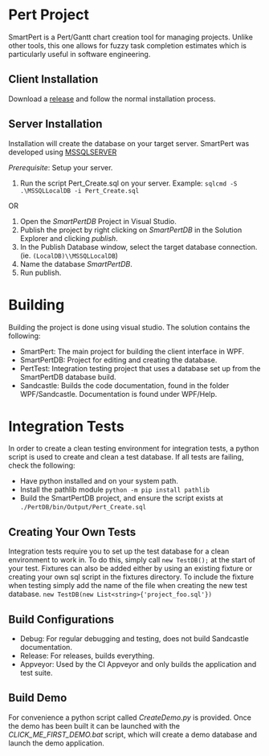 # Pert Project
SmartPert is a Pert/Gantt chart creation tool for managing projects.
Unlike other tools, this one allows for fuzzy task completion estimates which is particularly useful in software engineering.

## Client Installation
Download a [release](https://github.com/MakaylaHarris/CS4488_Project/releases) and follow the normal installation process.

## Server Installation
Installation will create the database on your target server.
SmartPert was developed using [MSSQLSERVER](https://en.wikipedia.org/wiki/Microsoft_SQL_Server)

*Prerequisite*: Setup your server.

1. Run the script Pert_Create.sql on your server. Example:
`sqlcmd -S .\MSSQLLocalDB -i Pert_Create.sql`

OR

1. Open the *SmartPertDB* Project in Visual Studio.
2. Publish the project by right clicking on *SmartPertDB* in the Solution Explorer and clicking _publish_.
3. In the Publish Database window, select the target database connection.
(ie. `(LocalDB)\\MSSQLLocalDB`)
4. Name the database *SmartPertDB*.
5. Run publish.


# Building
Building the project is done using visual studio. The solution contains the following:
* SmartPert: The main project for building the client interface in WPF.
* SmartPertDB: Project for editing and creating the database.
* PertTest: Integration testing project that uses a database set up from the SmartPertDB database build.
* Sandcastle: Builds the code documentation, found in the folder WPF/Sandcastle. Documentation is found under WPF/Help.

# Integration Tests
In order to create a clean testing environment for integration tests, a python script is used to create and clean a test database. If all tests are failing, check the following:
* Have python installed and on your system path.
* Install the pathlib module `python -m pip install pathlib`
* Build the SmartPertDB project, and ensure the script exists at `./PertDB/bin/Output/Pert_Create.sql`

## Creating Your Own Tests
Integration tests require you to set up the test database for a clean environment to work in. To do this, simply call `new TestDB();`
at the start of your test.
Fixtures can also be added either by using an existing fixture or creating your own sql script in the fixtures directory. To include the fixture when testing simply add the name of the file when creating the new test database. `new TestDB(new List<string>{'project_foo.sql'})`

## Build Configurations
* Debug: For regular debugging and testing, does not build Sandcastle documentation.
* Release: For releases, builds everything.
* Appveyor: Used by the CI Appveyor and only builds the application and test suite.

## Build Demo
For convenience a python script called *CreateDemo.py* is provided. Once the demo has been built it can be launched with the *CLICK_ME_FIRST_DEMO.bat* script, which will create a demo database and launch the demo application.
